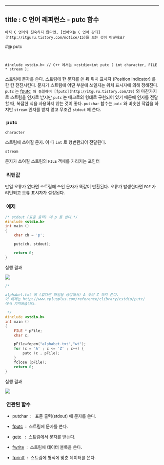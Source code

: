 ----------------
title : C 언어 레퍼런스 - putc 함수
--------------



```warning
아직 C 언어와 친숙하지 않다면, [씹어먹는 C 언어 강좌](http://itguru.tistory.com/notice/15)를 보는 것이 어떻까요?

```

#@ putc

```info


#include <stdio.h> // C++ 에서는 <cstdio>int putc ( int character, FILE * stream );
```


스트림에 문자를 쓴다.
스트림에 한 문자를 쓴 뒤 위치 표시자 (Position indicator) 를 한 칸 전진시킨다.
문자가 스트림에 어떤 부분에 쓰일지는 위치 표시자에 의해 정해진다.
`putc` 는 [fputc](http://itguru.tistory.com/39)`` 와 동일하며 [fputc](http://itguru.tistory.com/39)`` 와 마찬가지로 스트림을 인자로 받지만 `putc` 는 매크로의 형태로 구현되어 있기 때문에 인자를 전달할 때, 복잡한 식을 사용하지 않는 것이 좋다.
`putchar` 함수는 `putc` 와 비슷한 작업을 하지만 `stream` 인자를 받지 않고 무조건 `stdout` 에 쓴다.



###  putc




`character`

스트림에 쓰여질 문자. 이 때 `int` 로 형변환되어 전달된다.

`stream`

문자가 쓰여질 스트림의 `FILE` 객체를 가리키는 포인터



###  리턴값




만일 오류가 없다면 스트림에 쓰인 문자가 똑같이 반환된다.
오류가 발생한다면 `EOF` 가 리턴되고 오류 표시자가 설정된다.



###  예제




```cpp
/* stdout (표준 출력) 에 p 를 쓴다.*/
#include <stdio.h>
int main ()
{
    char ch = 'p';

    putc(ch, stdout);

    return 0;
}
```

실행 결과


![](http://img1.daumcdn.net/thumb/R1920x0/?fname=http%3A%2F%2Fcfile24.uf.tistory.com%2Fimage%2F1666211A4B6AB39234C27A)


```cpp
/*

alphabet.txt 에 (없다면 파일을 생성해서) A 부터 Z 까지 쓴다.
이 예제는 http://www.cplusplus.com/reference/clibrary/cstdio/putc/
에서 가져왔습니다.

 */
#include <stdio.h>
int main ()
{
    FILE * pFile;
    char c;

    pFile=fopen("alphabet.txt","wt");
    for (c = 'A' ; c <= 'Z' ; c++) {
        putc (c , pFile);
    }
    fclose (pFile);
    return 0;
}
```

실행 결과


![](http://img1.daumcdn.net/thumb/R1920x0/?fname=http%3A%2F%2Fcfile28.uf.tistory.com%2Fimage%2F20227D1B4B6AB3446E7630)




###  연관된 함수





* putchar  :   표준 출력(stdout) 에 문자를 쓴다.



*  [fputc](http://itguru.tistory.com/39)  :  스트림에 문자를 쓴다.



*  [getc](http://itguru.tistory.com/41)   :  스트림에서 문자를 받는다.



*  [fwrite](http://itguru.tistory.com/69)  :  스트림에 데이터 블록을 쓴다.



*  [fprintf](http://itguru.tistory.com/64)  :  스트림에 형식에 맞춘 데이터를 쓴다.







